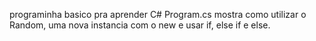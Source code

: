 programinha basico pra aprender C#
Program.cs mostra como utilizar o Random, uma nova instancia com o new e usar if, else if e else.